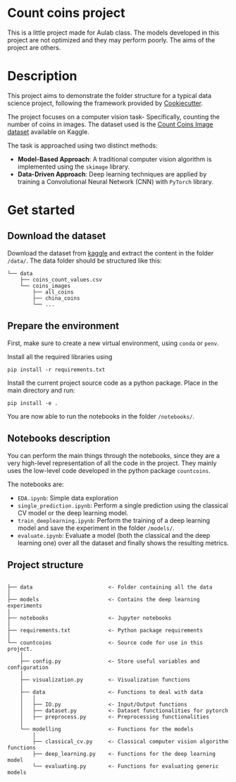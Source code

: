 # Count coins project

This is a little project made for Aulab class. The models developed in this project are not optimized and they may perform poorly. The aims of the project are others. 


# Description  
This project aims to demonstrate the folder structure for a typical data science project, following the framework provided by [Cookiecutter](https://github.com/drivendataorg/cookiecutter-data-science).  

The project focuses on a computer vision task- Specifically, counting the number of coins in images. The dataset used is the [Count Coins Image dataset](https://www.kaggle.com/datasets/balabaskar/count-coins-image-dataset) available on Kaggle.  

The task is approached using two distinct methods:  

- **Model-Based Approach**: A traditional computer vision algorithm is implemented using the `skimage` library.  
- **Data-Driven Approach**: Deep learning techniques are applied by training a Convolutional Neural Network (CNN) with `PyTorch` library.  



# Get started

## Download the dataset
Download the dataset from [kaggle](https://www.kaggle.com/datasets/balabaskar/count-coins-image-dataset) and extract the content in the folder  `/data/`. The data folder should be structured like this:

```
└── data
    ├── coins_count_values.csv
    └── coins_images
        ├── all_coins
        ├── china_coins
        └── ...

```

## Prepare the environment

First, make sure to create a new virtual environment, using `conda` or `penv`.

Install all the required libraries using

    pip install -r requirements.txt

Install the current project source code as a python package. Place in the main directory and run:

    pip install -e .

You are now able to run the notebooks in the folder `/notebooks/`.

## Notebooks description

You can perform the main things through the notebooks, since they are a very high-level representation of all the code in the project. They mainly uses the low-level code developed in the python package `countcoins`.

The notebooks are:

- `EDA.ipynb`: Simple data exploration
- `single_prediction.ipynb`: Perform a single prediction using the classical CV model or the deep learning model. 
- `train_deeplearning.ipynb`: Perform the training of a deep learning model and save the experiment in the folder `/models/`.
- `evaluate.ipynb`: Evaluate a model (both the classical and the deep learning one) over all the dataset and finally shows the resulting metrics.


## Project structure


```

├── data                        <- Folder containing all the data
│
├── models                      <- Contains the deep learning experiments
│
├── notebooks                   <- Jupyter notebooks
│
├── requirements.txt            <- Python package requirements
│
└── countcoins                  <- Source code for use in this project.
    │
    ├── config.py               <- Store useful variables and configuration
    │
    ├── visualization.py        <- Visualization functions
    │
    ├── data                    <- Functions to deal with data
    │   │
    │   ├── IO.py               <- Input/Output functions
    │   ├── dataset.py          <- Dataset functionalities for pytorch
    │   ├── preprocess.py       <- Preprocessing functionalities
    │
    └── modelling               <- Functions for the models
        │
        ├── classical_cv.py     <- Classical computer vision algorithm functions
        ├── deep_learning.py    <- Functions for the deep learning model
        └── evaluating.py       <- Functions for evaluating generic models
```
